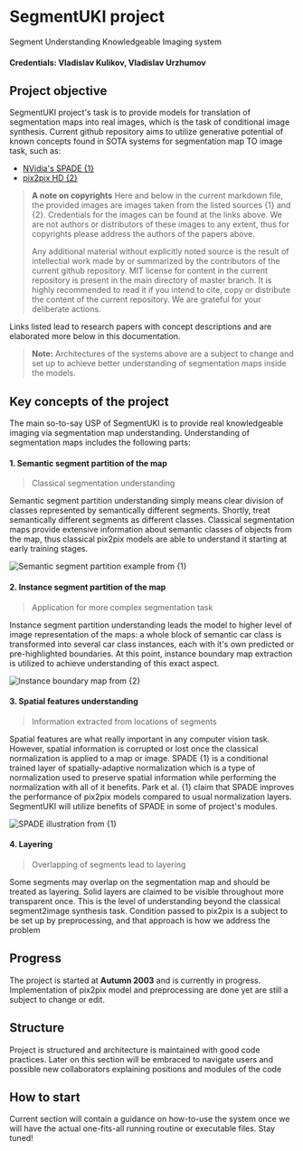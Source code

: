 # SegmentUKI project
Segment Understanding Knowledgeable Imaging system

#### Credentials: Vladislav Kulikov, Vladislav Urzhumov

## Project objective
SegmentUKI project's task is to provide models for translation of segmentation maps into real images, which is the task of conditional image synthesis.
Current github repository aims to utilize generative potential of known concepts found in SOTA systems for segmentation map TO image task, such as:
* [NVidia's SPADE {1}](https://arxiv.org/pdf/1903.07291.pdf)
* [pix2pix HD {2}](https://arxiv.org/pdf/1711.11585.pdf)

> **A note on copyrights**
> Here and below in the current markdown file, the provided images are images taken from the listed sources {1} and {2}. Credentials for the images can be found at the links above.
> We are not authors or distributors of these images to any extent, thus for copyrights please address the authors of the papers above.
> 
> Any additional material without explicitly noted source is the result of intellectial work made by or summarized by the contributors of the current github repository.
> MIT license for content in the current repository is present in the main directory of master branch.
> It is highly recommended to read it if you intend to cite, copy or distribute the content of the current repository. We are grateful for your deliberate actions.

Links listed lead to research papers with concept descriptions and are elaborated more below in this documentation.

>**Note:** Architectures of the systems above are a subject to change and set up to achieve better understanding of segmentation maps inside the models.

## Key concepts of the project
The main so-to-say USP of SegmentUKI is to provide real knowledgeable imaging via segmentation map understanding. Understanding of segmentation maps includes the following parts:

#### 1. Semantic segment partition of the map
> Classical segmentation understanding


Semantic segment partition understanding simply means clear division of classes represented by semantically different segments. Shortly, treat semantically different segments as different classes.
Classical segmentation maps provide extensive information about semantic classes of objects from the map, thus classical pix2pix models are able to understand it starting at early training stages.

![Semantic segment partition example from {1}](https://github.com/v-like-engine/segmentuki/assets/57713513/d1478c94-d22a-43cb-bee4-d52403382820)


#### 2. Instance segment partition of the map
> Application for more complex segmentation task


Instance segment partition understanding leads the model to higher level of image representation of the maps: a whole block of semantic car class is transformed into several car class instances, each with it's own predicted or pre-highlighted boundaries. At this point, instance boundary map extraction is utilized to achieve understanding of this exact aspect.

![Instance boundary map from {2}](https://github.com/v-like-engine/segmentuki/assets/57713513/e06cee4b-461a-4105-a1a0-fe339e78eef0)


#### 3. Spatial features understanding
> Information extracted from locations of segments


Spatial features are what really important in any computer vision task. However, spatial information is corrupted or lost once the classical normalization is applied to a map or image.
SPADE {1} is a conditional trained layer of spatially-adaptive normalization which is a type of normalization used to preserve spatial information while performing the normalization with all of it benefits.
Park et al. {1} claim that SPADE improves the performance of pix2pix models compared to usual normalization layers.
SegmentUKI will utilize benefits of SPADE in some of project's modules.

![SPADE illustration from {1}](https://github.com/v-like-engine/segmentuki/assets/57713513/b95247ae-1b58-499b-a178-036ad582c15d)


#### 4. Layering
> Overlapping of segments lead to layering


Some segments may overlap on the segmentation map and should be treated as layering. Solid layers are claimed to be visible throughout more transparent once.
This is the level of understanding beyond the classical segment2image synthesis task. Condition passed to pix2pix is a subject to be set up by preprocessing, and that approach is how we address the problem


## Progress

The project is started at **Autumn 2003** and is currently in progress.
Implementation of pix2pix model and preprocessing are done yet are still a subject to change or edit.


## Structure

Project is structured and architecture is maintained with good code practices. Later on this section will be embraced to navigate users and possible new collaborators explaining positions and modules of the code


## How to start

Current section will contain a guidance on how-to-use the system once we will have the actual one-fits-all running routine or executable files. Stay tuned!
